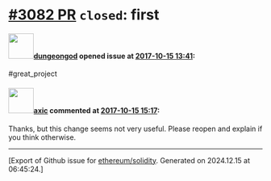 # [\#3082 PR](https://github.com/ethereum/solidity/pull/3082) `closed`: first

#### <img src="https://avatars.githubusercontent.com/u/25553227?u=1d5a983c6bca5e05f65598480c75230ab234ba92&v=4" width="50">[dungeongod](https://github.com/dungeongod) opened issue at [2017-10-15 13:41](https://github.com/ethereum/solidity/pull/3082):

#great_project

#### <img src="https://avatars.githubusercontent.com/u/20340?v=4" width="50">[axic](https://github.com/axic) commented at [2017-10-15 15:17](https://github.com/ethereum/solidity/pull/3082#issuecomment-336718564):

Thanks, but this change seems not very useful. Please reopen and explain if you think otherwise.


-------------------------------------------------------------------------------



[Export of Github issue for [ethereum/solidity](https://github.com/ethereum/solidity). Generated on 2024.12.15 at 06:45:24.]
